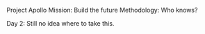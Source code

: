 Project Apollo
Mission: Build the future
Methodology: Who knows?

Day 2: Still no idea where to take this.
